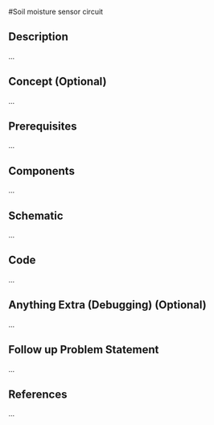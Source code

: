 #Soil moisture sensor circuit
## Description
...
## Concept (Optional)
...
## Prerequisites
...
## Components
...
## Schematic
...
## Code
...
## Anything Extra (Debugging) (Optional)
...
## Follow up Problem Statement
...
## References
...
